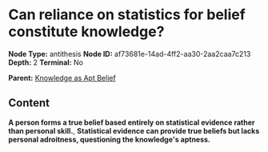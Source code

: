 # Can reliance on statistics for belief constitute knowledge?

**Node Type:** antithesis
**Node ID:** af73681e-14ad-4ff2-aa30-2aa2caa7c213
**Depth:** 2
**Terminal:** No

**Parent:** [Knowledge as Apt Belief](knowledge-as-apt-belief.md)

## Content

**A person forms a true belief based entirely on statistical evidence rather than personal skill.**, **Statistical evidence can provide true beliefs but lacks personal adroitness, questioning the knowledge's aptness.**
